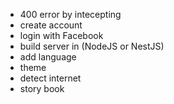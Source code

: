 - 400 error by intecepting
- create account
- login with Facebook
- build server in (NodeJS or NestJS)
- add language
- theme
- detect internet
- story book
